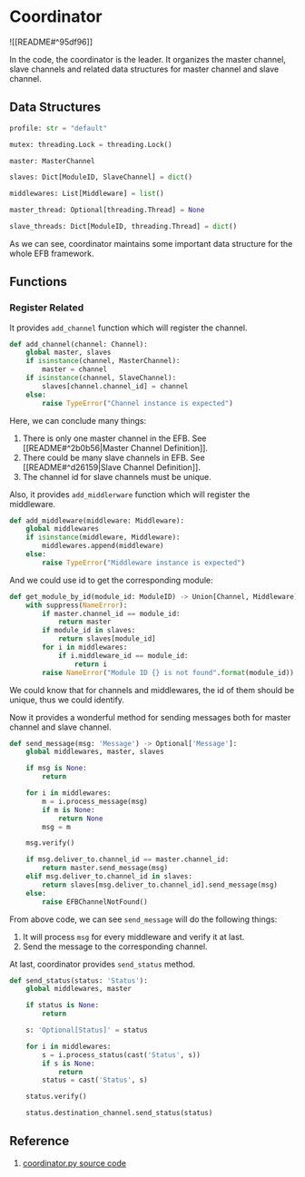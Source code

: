 # Coordinator

![[README#^95df96]]

In the code, the coordinator is the leader. It organizes the master channel, slave channels and related data structures for master channel and slave channel.

## Data Structures

```python
profile: str = "default"

mutex: threading.Lock = threading.Lock()

master: MasterChannel

slaves: Dict[ModuleID, SlaveChannel] = dict()

middlewares: List[Middleware] = list()

master_thread: Optional[threading.Thread] = None

slave_threads: Dict[ModuleID, threading.Thread] = dict()
```

As we can see, coordinator maintains some important data structure for the whole EFB framework.

## Functions

### Register Related

It provides `add_channel` function which will register the channel.

```python
def add_channel(channel: Channel):
    global master, slaves
    if isinstance(channel, MasterChannel):
        master = channel
    if isinstance(channel, SlaveChannel):
        slaves[channel.channel_id] = channel
    else:
        raise TypeError("Channel instance is expected")
```

Here, we can conclude many things:

1. There is only one master channel in the EFB. See [[README#^2b0b56|Master Channel Definition]].
2. There could be many slave channels in EFB. See [[README#^d26159|Slave Channel Definition]].
3. The channel id for slave channels must be unique.

Also, it provides `add_middlerware` function which will register the middleware.

```python
def add_middleware(middleware: Middleware):
    global middlewares
    if isinstance(middleware, Middleware):
        middlewares.append(middleware)
    else:
        raise TypeError("Middleware instance is expected")
```

And we could use id to get the corresponding module:

```python
def get_module_by_id(module_id: ModuleID) -> Union[Channel, Middleware]:
    with suppress(NameError):
        if master.channel_id == module_id:
            return master
        if module_id in slaves:
            return slaves[module_id]
        for i in middlewares:
            if i.middleware_id == module_id:
                return i
        raise NameError("Module ID {} is not found".format(module_id))
```

We could know that for channels and middlewares, the id of them should be unique, thus we could identify.

Now it provides a wonderful method for sending messages both for master channel and slave channel.

```python
def send_message(msg: 'Message') -> Optional['Message']:
    global middlewares, master, slaves

    if msg is None:
        return

    for i in middlewares:
        m = i.process_message(msg)
        if m is None:
            return None
        msg = m

    msg.verify()

    if msg.deliver_to.channel_id == master.channel_id:
        return master.send_message(msg)
    elif msg.deliver_to.channel_id in slaves:
        return slaves[msg.deliver_to.channel_id].send_message(msg)
    else:
        raise EFBChannelNotFound()
```

From above code, we can see `send_message` will do the following things:

1. It will process `msg` for every middleware and verify it at last.
2. Send the message to the corresponding channel.

At last, coordinator provides `send_status` method.

```python
def send_status(status: 'Status'):
    global middlewares, master

    if status is None:
        return

    s: 'Optional[Status]' = status

    for i in middlewares:
        s = i.process_status(cast('Status', s))
        if s is None:
            return
        status = cast('Status', s)

    status.verify()

    status.destination_channel.send_status(status)
```

## Reference

1. [coordinator.py source code](https://github.com/ehForwarderBot/ehForwarderBot/blob/master/ehforwarderbot/coordinator.py)
